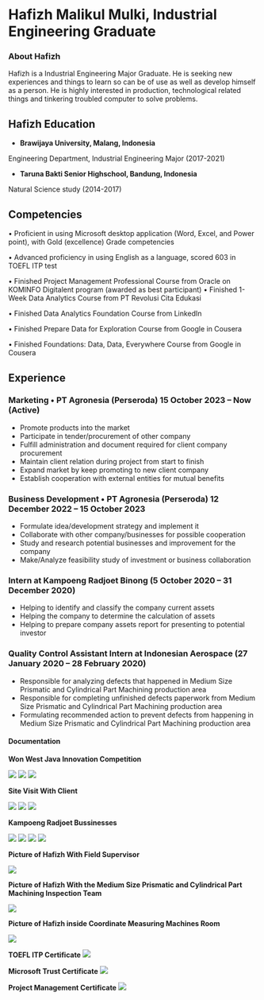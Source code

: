 # Hafizh Malikul Mulki, Industrial Engineering Graduate

### About Hafizh
Hafizh is a Industrial Engineering Major Graduate. He is seeking new experiences and things to learn so can be of use as well as develop himself as a person. He is highly interested in production, technological related things and tinkering troubled computer to solve problems.

## Hafizh Education
- **Brawijaya University, Malang, Indonesia**
<p>Engineering Department, Industrial Engineering Major (2017-2021)</p>

- **Taruna Bakti Senior Highschool, Bandung, Indonesia**
<p>Natural Science study (2014-2017)</p>

## Competencies
• Proficient in using Microsoft desktop application (Word, Excel, and Power point), with Gold (excellence) Grade competencies

• Advanced proficiency in using English as a language, scored 603 in TOEFL ITP test

• Finished Project Management Professional Course from Oracle on KOMINFO Digitalent program (awarded as best participant)
• Finished 1-Week Data Analytics Course from PT Revolusi Cita Edukasi

• Finished Data Analytics Foundation Course from LinkedIn

• Finished Prepare Data for Exploration Course from Google in Cousera

• Finished Foundations: Data, Data, Everywhere Course from Google in Cousera

## Experience
<h3> 	Marketing • PT Agronesia (Perseroda) 15 October 2023 – Now (Active)  </h3>

- Promote products into the market
- Participate in tender/procurement of other company
- Fulfill administration and document required for client company procurement
- Maintain client relation during project from start to finish
- Expand market by keep promoting to new client company
- Establish cooperation with external entities for mutual benefits

<h3> 	Business Development • PT Agronesia (Perseroda) 12 December 2022 – 15 October 2023 </h3>

- Formulate idea/development strategy and implement it
- Collaborate with other company/businesses for possible cooperation
- Study and research potential businesses and improvement for the company
- Make/Analyze feasibility study of investment or business collaboration

<h3>Intern at Kampoeng Radjoet Binong (5 October 2020 – 31 December 2020)</h3>

- Helping to identify and classify the company current assets
- Helping the company to determine the calculation of assets
- Helping to prepare company assets report for presenting to potential investor

<h3> 	Quality Control Assistant Intern at Indonesian Aerospace (27 January 2020 – 28 February 2020) </h3>

- Responsible for analyzing defects that happened in Medium Size Prismatic and Cylindrical Part Machining production area
- Responsible for completing unfinished defects paperwork from Medium Size Prismatic and Cylindrical Part Machining production area
- Formulating recommended action to prevent defects from happening in Medium Size Prismatic and Cylindrical Part Machining production area

#### Documentation

**Won West Java Innovation Competition**

![](https://github.com/hafizhmulki/hafizh_portofolio/blob/main/gambar/WhatsApp%20Image%202025-06-25%20at%2015.19.41_edc5ba10.jpg)
![](https://github.com/hafizhmulki/hafizh_portofolio/blob/main/gambar/WhatsApp%20Image%202025-06-25%20at%2015.19.42_16d5dcad.jpg)
![](https://github.com/hafizhmulki/hafizh_portofolio/blob/main/gambar/WhatsApp%20Image%202025-06-25%20at%2015.19.42_593644ef.jpg)

**Site Visit With Client**

![](https://github.com/hafizhmulki/hafizh_portofolio/blob/main/gambar/WhatsApp%20Image%202025-06-25%20at%2016.04.41_fb70913b.jpg)
![](https://github.com/hafizhmulki/hafizh_portofolio/blob/main/gambar/WhatsApp%20Image%202025-06-25%20at%2016.04.45_f77fa7f1.jpg)
![](https://github.com/hafizhmulki/hafizh_portofolio/blob/main/gambar/WhatsApp%20Image%202025-06-25%20at%2016.04.51_494f11fd.jpg)

**Kampoeng Radjoet Bussinesses**

![](https://github.com/hafizhmulki/hafizh_portofolio/blob/main/gambar/WhatsApp%20Image%202025-06-25%20at%2015.55.33_b9ae5708.jpg)
![](https://github.com/hafizhmulki/hafizh_portofolio/blob/main/gambar/WhatsApp%20Image%202025-06-25%20at%2015.55.38_e34f0d56.jpg)
![](https://github.com/hafizhmulki/hafizh_portofolio/blob/main/gambar/WhatsApp%20Image%202025-06-25%20at%2015.55.43_de9b6da1.jpg)
![](https://github.com/hafizhmulki/hafizh_portofolio/blob/main/gambar/WhatsApp%20Image%202025-06-25%20at%2015.55.47_30bc05fd.jpg)

**Picture of Hafizh With Field Supervisor**

![](https://github.com/hafizhmulki/hafizh_portofolio/blob/main/gambar/WhatsApp%20Image%202020-02-27%20at%201.47.30%20PM%20(1).jpeg?raw=true)

**Picture of Hafizh With the Medium Size Prismatic and Cylindrical Part Machining Inspection Team**

![](https://github.com/hafizhmulki/hafizh_portofolio/blob/main/gambar/WhatsApp%20Image%202020-02-27%20at%207.36.58%20PM.jpeg?raw=true)

**Picture of Hafizh inside Coordinate Measuring Machines Room**

![](https://github.com/hafizhmulki/hafizh_portofolio/blob/main/gambar/WhatsApp%20Image%202020-02-27%20at%204.41.13%20PM.jpeg?raw=true)

**TOEFL ITP Certificate**
![](https://github.com/hafizhmulki/hafizh_portofolio/blob/main/gambar/WhatsApp%20Image%202025-06-25%20at%2016.05.37_d217cb9c.jpg)

**Microsoft Trust Certificate**
![](https://github.com/hafizhmulki/hafizh_portofolio/blob/main/gambar/WhatsApp%20Image%202025-06-25%20at%2016.06.16_3487a1dd.jpg)

**Project Management Certificate**
![](https://github.com/hafizhmulki/hafizh_portofolio/blob/main/gambar/WhatsApp%20Image%202025-06-25%20at%2016.06.37_4b925d76.jpg)
